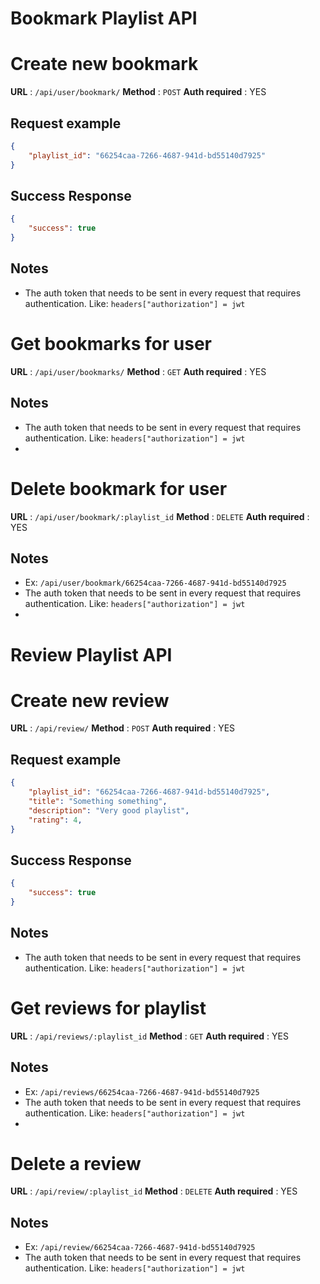 # Bookmark Playlist API
# Create new bookmark
**URL** : `/api/user/bookmark/`
**Method** : `POST`
**Auth required** : YES
## Request example
```json
{
    "playlist_id": "66254caa-7266-4687-941d-bd55140d7925"
}
```
## Success Response
```json
{
    "success": true
}
```


## Notes

* The auth token that needs to be sent in every request that requires authentication. Like: `headers["authorization"] = jwt`


# Get bookmarks for user
**URL** : `/api/user/bookmarks/`
**Method** : `GET`
**Auth required** : YES
## Notes

* The auth token that needs to be sent in every request that requires authentication. Like: `headers["authorization"] = jwt`
* 
# Delete bookmark for user
**URL** : `/api/user/bookmark/:playlist_id`
**Method** : `DELETE`
**Auth required** : YES
## Notes
* Ex: `/api/user/bookmark/66254caa-7266-4687-941d-bd55140d7925`
* The auth token that needs to be sent in every request that requires authentication. Like: `headers["authorization"] = jwt`
*


# Review Playlist API
# Create new review
**URL** : `/api/review/`
**Method** : `POST`
**Auth required** : YES
## Request example
```json
{
    "playlist_id": "66254caa-7266-4687-941d-bd55140d7925",
    "title": "Something something",
    "description": "Very good playlist",
    "rating": 4,
}
```
## Success Response
```json
{
    "success": true
}
```


## Notes

* The auth token that needs to be sent in every request that requires authentication. Like: `headers["authorization"] = jwt`


# Get reviews for playlist
**URL** : `/api/reviews/:playlist_id`
**Method** : `GET`
**Auth required** : YES
## Notes
* Ex: `/api/reviews/66254caa-7266-4687-941d-bd55140d7925`
* The auth token that needs to be sent in every request that requires authentication. Like: `headers["authorization"] = jwt`
* 
# Delete a review
**URL** : `/api/review/:playlist_id`
**Method** : `DELETE`
**Auth required** : YES
## Notes
* Ex: `/api/review/66254caa-7266-4687-941d-bd55140d7925`
* The auth token that needs to be sent in every request that requires authentication. Like: `headers["authorization"] = jwt`
